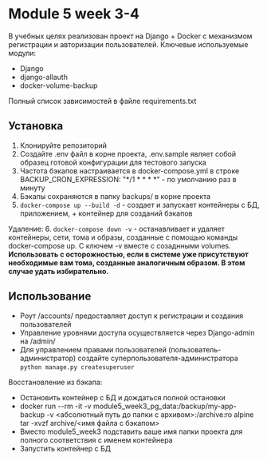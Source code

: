 # Module 5 week 3-4

В учебных целях реализован проект на Django + Docker с механизмом регистрации и авторизации пользователей.
Ключевые используемые модули:
* Django
* django-allauth
* docker-volume-backup


Полный список зависимостей в файле requirements.txt

## Установка

1. Клонируйте репозиторий
2. Создайте .env файл в корне проекта, .env.sample являет собой образец готовой конфигурации для тестового запуска 
3. Частота бэкапов настраивается в docker-compose.yml в строке BACKUP_CRON_EXPRESSION: "*/1 * * * *" - по умолчанию раз в минуту
4. Бэкапы сохраняются в папку backups/ в корне проекта
5. `docker-compose up --build -d` - создает и запускает контейнеры с БД, приложением, + контейнер для созданий бэкапов

Удаление:
6. `docker-compose down -v` - останавливает и удаляет контейнеры, сети, тома и образы, созданные с помощью команды docker-compose up. С ключем -v вместе с созаднными volumes. **Использовать с осторожностью, если в системе уже присутствуют необходимые вам тома, созданные аналогичным образом. В этом случае удать избирательно.**

## Использование
* Роут /accounts/ предоставляет доступ к регистрации и создания пользователей
* Управление уровнями доступа осуществляется через Django-admin на /admin/
* Для управлением правами пользователей (пользователь-администратор) создайте суперпользователя-администратора `python manage.py createsuperuser`


Восстановление из бэкапа:
* Остановить контейнер с БД и дождаться полной остановки
* docker run --rm -it -v module5_week3_pg_data:/backup/my-app-backup -v <абсолютный путь до папки с архивом>:/archive:ro alpine tar -xvzf archive/<имя файла с бэкапом>
* Вместо module5_week3 подставить ваше имя папки проекта для полного соответствия с именем контейнера
* Запустить контейнер с БД